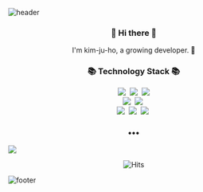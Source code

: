 ![header](https://capsule-render.vercel.app/api?type=waving&color=random&height=300&section=header&text=kim-ju-ho&fontColor=white&fontAlignX=45&fontAlignY=45&fontSize=100)


<h3 align="center"> 👋 Hi there 👋 </h3>
<p align="center">
I'm kim-ju-ho, a growing developer. 🌱 <br>
</p>
<h3 align="center">📚 Technology Stack 📚</h3>
<p align="center">
  <img src="https://img.shields.io/badge/-Java-orange?style=flat&logo=java&logoColor=black"/>&nbsp
  <img src="https://img.shields.io/badge/-JavaScript-yellow?style=flat&logo=JavaScript&logoColor=black"/>&nbsp
  <img src="https://img.shields.io/badge/jQuery-0769AD?style=flat&logo=jQuery&logoColor=black"/>
  <br>
  <img src="https://img.shields.io/badge/-SpringBoot-brightgreen?style=flat&logo=SpringBoot&logoColor=green"/>&nbsp
  <img src="https://img.shields.io/badge/-JPA-brightgreen?style=flat&logo=JPA&logoColor=green"/>&nbsp

  <br>
  <img src="https://img.shields.io/badge/-MySQL-navy?style=flat&logo=MySQL&logoColor=green"/>&nbsp
  <img src="https://img.shields.io/badge/-AWS-black?style=flat&logo=aws&logoColor=green"/>&nbsp
  <img src="https://img.shields.io/badge/-Git-black?style=flat&logo=Git&logoColor=green"/>&nbsp
</p>

<h3 align="center">•••</h3>


  <a href=""><img src="https://img.shields.io/badge/Gmail-d14836?style=flat-square&logo=Gmail&logoColor=white&link=mailto:"/></a>
  
</p>

<div align=center>

![Hits](https://hits.seeyoufarm.com/api/count/incr/badge.svg?url=https%3A%2F%2Fgithub.com%2Fduhanmo&count_bg=%2379C83D&title_bg=%23555555&icon=&icon_color=%23E7E7E7&title=hits&edge_flat=false)
  


</div>

![footer](https://capsule-render.vercel.app/api?type=slice&color=EFDC05&height=100&section=footer)


